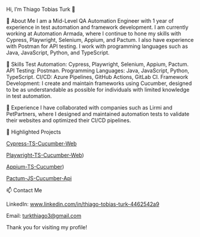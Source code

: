 Hi, I’m Thiago Tobias Turk 👋

🚀 About Me
I am a Mid-Level QA Automation Engineer with 1 year of experience in test automation and framework development. I am currently working at Automation Armada, where I continue to hone my skills with Cypress, Playwright, Selenium, Appium, and Pactum. I also have experience with Postman for API testing. I work with programming languages such as Java, JavaScript, Python, and TypeScript.

🔧 Skills
Test Automation: Cypress, Playwright, Selenium, Appium, Pactum.
API Testing: Postman.
Programming Languages: Java, JavaScript, Python, TypeScript.
CI/CD: Azure Pipelines, GitHub Actions, GitLab CI.
Framework Development: I create and maintain frameworks using Cucumber, designed to be as understandable as possible for individuals with limited knowledge in test automation.

💼 Experience
I have collaborated with companies such as Lirmi and PetPartners, where I designed and maintained automation tests to validate their websites and optimized their CI/CD pipelines.


📂 Highlighted Projects

[Cypress-TS-Cucumber-Web](https://github.com/thiagotobiasturk/Cypress-TS-Cucumber-Web)

[Playwright-TS-Cucumber-Web](https://github.com/thiagotobiasturk/Playwright-TS-Cucumber-Web))

[Appium-TS-Cucumber](https://github.com/thiagotobiasturk/Appium-TS-Cucumber))

[Pactum-JS-Cucumber-Api](https://github.com/thiagotobiasturk/Pactum-JS-Cucumber-Api)

📫 Contact Me

LinkedIn: www.linkedin.com/in/thiago-tobias-turk-4462542a9

Email: turkthiago3@gmail.com

Thank you for visiting my profile!
